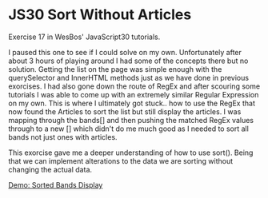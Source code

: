 # JS30 Sort Without Articles
Exercise 17 in WesBos' JavaScript30 tutorials. 

I paused this one to see if I could solve on my own. Unfortunately after about 3 hours of playing around I had some of the concepts there but no solution. Getting the list on the page was simple enough with the querySelector and InnerHTML methods just as we have done in previous exorcises. I had also gone down the route of RegEx and after scouring some tutorials I was able to come up with an extremely similar Regular Expression on my own. 
This is where I ultimately got stuck.. how to use the RegEx that now found the Articles to sort the list but still display the articles. 
I was mapping through the bands[] and then pushing the matched RegEx values through to a new [] which didn't do me much good as I needed to sort all bands not just ones with articles. 

This exorcise gave me a deeper understanding of how to use sort(). Being that we can implement alterations to the data we are sorting without changing the actual data. 

<a href="https://nikrowedevjs30-sort-without-articles.netlify.app/">Demo: Sorted Bands Display</a>